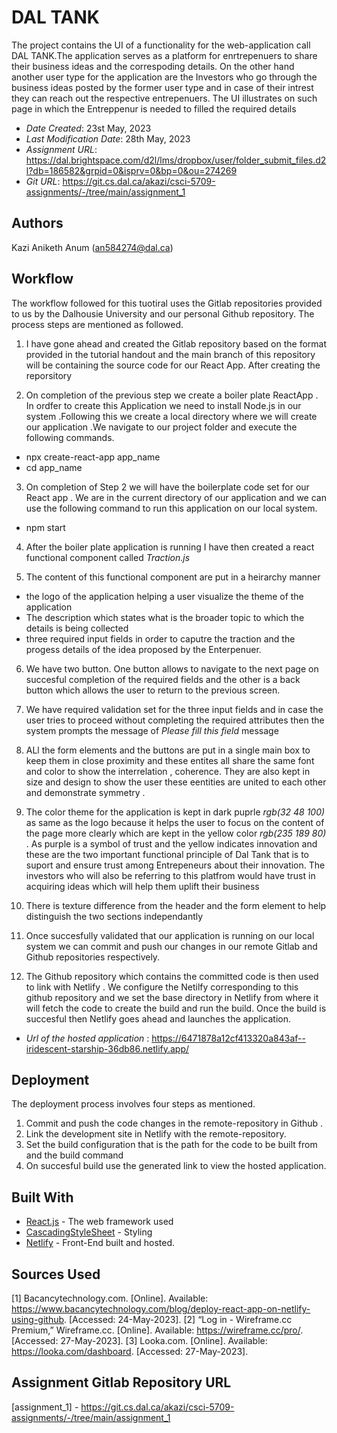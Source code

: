 # DAL TANK

The project contains the UI of a functionality for the web-application call DAL TANK.The application serves as a platform for enrtrepenuers to share their business ideas and the correspoding details. On the other hand another user type for the application are the Investors who go through the business ideas posted by the former user type and in case of their intrest they can reach out the respective entrepenuers. The UI illustrates on such page in which the Entreppenur is needed to filled the required details

- _Date Created_: 23st May, 2023
- _Last Modification Date_: 28th May, 2023
- _Assignment URL_: <https://dal.brightspace.com/d2l/lms/dropbox/user/folder_submit_files.d2l?db=186582&grpid=0&isprv=0&bp=0&ou=274269>
- _Git URL_: <https://git.cs.dal.ca/akazi/csci-5709-assignments/-/tree/main/assignment_1>

## Authors

Kazi Aniketh Anum (an584274@dal.ca)

## Workflow

The workflow followed for this tuotiral uses the Gitlab repositories provided to us by the Dalhousie University and our personal Github repository. The process steps are mentioned as followed.

1. I have gone ahead and created the Gitlab repository based on the format provided in the tutorial handout and the main branch of this repository will be containing the source code for our React App. After creating the reporsitory

2. On completion of the previous step we create a boiler plate ReactApp . In ordfer to create this Application we need to install Node.js in our system .Following this we create a local directory where we will create our application .We navigate to our project folder and execute the following commands.

- npx create-react-app app_name
- cd app_name

3. On completion of Step 2 we will have the boilerplate code set for our React app . We are in the current directory of our application and we can use the following command to run this application on our local system.

- npm start

4. After the boiler plate application is running I have then created a react functional component called _Traction.js_

5. The content of this functional component are put in a heirarchy manner

- the logo of the application helping a user visualize the theme of the application
- The description which states what is the broader topic to which the details is being collected
- three required input fields in order to caputre the traction and the progess details of the idea proposed by the Enterpenuer.

6. We have two button. One button allows to navigate to the next page on succesful completion of the required fields and the other is a back button which allows the user to return to the previous screen.

7. We have required validation set for the three input fields and in case the user tries to proceed without completing the required attributes then the system prompts the message of _Please fill this field_ message

8. ALl the form elements and the buttons are put in a single main box to keep them in close proximity and these entites all share the same font and color to show the interrelation , coherence. They are also kept in size and design to show the user these eentities are united to each other and demonstrate symmetry .
9. The color theme for the application is kept in dark puprle _rgb(32 48 100)_ as same as the logo because it helps the user to focus on the content of the page more clearly which are kept in the yellow color _rgb(235 189 80)_ . As purple is a symbol of trust and the yellow indicates innovation and these are the two important functional principle of Dal Tank that is to suport and ensure trust among Entrepeneurs about their innovation. The investors who will also be referring to this platfrom would have trust in acquiring ideas which will help them uplift their business
10. There is texture difference from the header and the form element to help distinguish the two sections independantly
11. Once succesfully validated that our application is running on our local system we can commit and push our changes in our remote Gitlab and Github repositories respectively.

12. The Github repository which contains the committed code is then used to link with Netlify . We configure the Netilfy corresponding to this github repository and we set the base directory in Netlify from where it will fetch the code to create the build and run the build. Once the build is succesful then Netlify goes ahead and launches the application.

- _Url of the hosted application_ : <https://6471878a12cf413320a843af--iridescent-starship-36db86.netlify.app/>

## Deployment

The deployment process involves four steps as mentioned.

1. Commit and push the code changes in the remote-repository in Github .
2. Link the development site in Netlify with the remote-repository.
3. Set the build configuration that is the path for the code to be built from and the build command
4. On succesful build use the generated link to view the hosted application.

## Built With

- [React.js](http://www.dropwizard.io/1.0.2/docs/) - The web framework used
- [CascadingStyleSheet](https://legacy.reactjs.org/docs/faq-styling.html) - Styling
- [Netlify](https://app.netlify.com/) - Front-End built and hosted.

## Sources Used

[1] Bacancytechnology.com. [Online]. Available: https://www.bacancytechnology.com/blog/deploy-react-app-on-netlify-using-github. [Accessed: 24-May-2023].
[2] “Log in - Wireframe.cc Premium,” Wireframe.cc. [Online]. Available: https://wireframe.cc/pro/. [Accessed: 27-May-2023].
[3] Looka.com. [Online]. Available: https://looka.com/dashboard. [Accessed: 27-May-2023].

## Assignment Gitlab Repository URL

[assignment_1] - https://git.cs.dal.ca/akazi/csci-5709-assignments/-/tree/main/assignment_1
